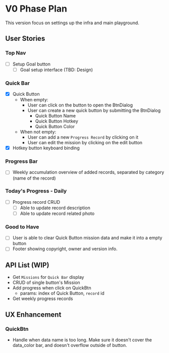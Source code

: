 # V0 Phase Plan

This version focus on settings up the infra and main playground.

## User Stories

### Top Nav

- [ ] Setup Goal button
  - [ ] Goal setup interface (TBD: Design)

### Quick Bar

- [x] Quick Button
  - When empty:
    - User can click on the button to open the BtnDialog
    - User can create a new quick button by submitting the BtnDialog
      - Quick Button Name
      - Quick Button Hotkey
      - Quick Button Color
  - When not empty:
    - User can add a new `Progress Record` by clicking on it
    - User can edit the mission by clicking on the edit button
- [x] Hotkey button keyboard binding

### Progress Bar

- [ ] Weekly accumulation overview of added records, separated by category (name of the record)

### Today's Progress - Daily

- [ ] Progress record CRUD
  - [ ] Able to update record description
  - [ ] Able to update record related photo

### Good to Have

- [ ] User is able to clear Quick Button mission data and make it into a empty button
- [ ] Footer showing copyright, owner and version info.

## API List (WIP)

- Get `Missions` for `Quick Bar` display
- CRUD of single button's Mission
- Add progress when click on QuickBtn
  - params: index of Quick Button, `record` id
- Get weekly progress records

## UX Enhancement

### QuickBtn

- Handle when data name is too long. Make sure it doesn't cover the data_color bar, and doesn't overflow outside of button.
